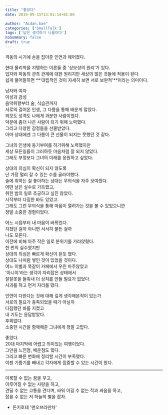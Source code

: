 ```yaml
---
title: "좋았다"
date: 2019-09-15T13:01:14+01:00

author: "Aidan.bae"
categories: ['SmallTalk']
tags: ['답은 생각하기 나름이다']
noSummary: false
draft: true
---
```


격동의 시기에 손을 잡아준 인연과 헤어졌다.  

현대 물리학을 지탱하는 이론들 중 '상보성의 원리’가 있다.  
입자와 파동의 관측 관계에 대한 원리지만 세상의 많은 것들에 적용이 된다.  
쉽게 풀어말하면 **‘대립적인 것이 자세히 보면 서로 보완적'**이라는 의미이다.  

남자와 여자  
이성과 감성  
음악취향부터 술, 식습관까지  
서로의 걸어온 인생, 그 다름을 통해 배운게 많았다.  
외모도 성격도 나에게 과분한 사람이었다.  
덕분에 좀더 나은 사람이 되기 위해 노력했다.  
그리고 다양한 감정들을 선물받았다.  
아마 상대에겐 그 다름이 큰 선물이 되지는 못했던 것 같다.  

그녀의 인생에 동기부여를 하기위해 노력했지만  
세상 모든일들이 그러하듯 마음처럼 잘 되지 않았다.  
그래도 부정보다 그녀의 미래를 응원하고 싶었다.  

상대의 의심이 확신이 되지 않도록  
난 가장 멀리 갈 수 있는 수를 골라야했다.  
술에 취하는 걸 좋아하는 상대는 무의식을 자주 보여줬다.  
어떤 날은 실수로 가득했고,  
취한 밤의 일로 추궁하고 싶진 않았다.  
시작부터 다짐한 바도 있었고.  
그래도 그런 무의식을 통해 마음이 열려가는 것을 볼 수 있었으니깐  
정말 소중한 경험이었다.    

어느 시점부터 내 마음이 바뀌었다.  
지쳤던 걸까 아니면 서서히 물든 걸까  
나도 모른다.  
이전에 비해 아주 작은 일로 분위기를 가라앉혔다.    
한 번의 실수였지만   
상대의 의심은 빠르게 확신이 된듯 했다.  
상대도 나처럼 쌓인 것이 있었을 것이다.  
여느 이별과 똑같이 카페에서 우린 마주앉았고    
'아니야'라는 생각이 자리잡은 상태에서   
잘잘못을 들춰내 더 상처를 만들 필요가 없었다.    
사과를 하고 먼저 자리를 떴다.  


인연이 다한다는 것에 대해 깊게 생각해본적이 있는가   
서로의 필요가 충족되었을 때가 아닐까  
다짐했던 바를 지켰고  
내 기도는 응답받았다.  
후회없다.  
소중한 시간을 함께해준 그녀에게 정말 고맙다.   

좋았다.  
20대 마지막에 어렵고 의미있는 여행이었다.  
그만큼 느낀점, 배운점도 많다.    
그리고 빠른 변화에 정리할 시간이 부족했다.  
이젠 기름기를 빼내고 각자에게 집중할 수 있는 시간이 왔다.


---

이룩할 수 없는 꿈을 꾸고,  
이루어질 수 없는 사랑을 하고,  
견딜 수 없는 고통을 견디며, 싸워 이길 수 없는 적과 싸움을 하고,  
잡을 수 없는 저 하늘의 별을 잡자.  
 - 돈키호테 '맨오브라만차'
 